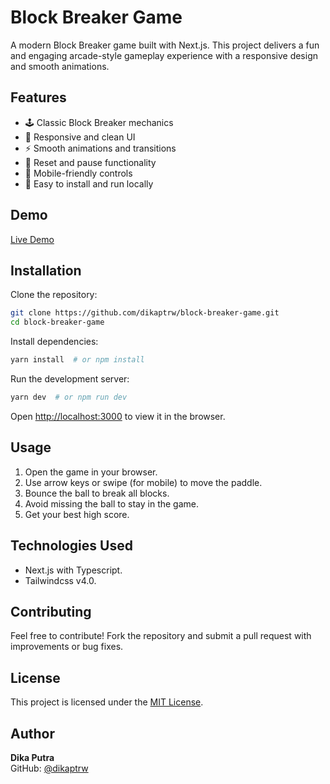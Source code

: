 # Block Breaker Game

A modern Block Breaker game built with Next.js. This project delivers a fun and engaging arcade-style gameplay experience with a responsive design and smooth animations.

## Features

- 🕹️ Classic Block Breaker mechanics
- 🎨 Responsive and clean UI
- ⚡ Smooth animations and transitions
- 🔄 Reset and pause functionality
- 📱 Mobile-friendly controls
- 🚀 Easy to install and run locally

## Demo

[Live Demo](https://block-breaker.dikaptrw.com/)

## Installation

Clone the repository:

```bash
git clone https://github.com/dikaptrw/block-breaker-game.git
cd block-breaker-game
```

Install dependencies:

```bash
yarn install  # or npm install
```

Run the development server:

```bash
yarn dev  # or npm run dev
```

Open [http://localhost:3000](http://localhost:3000) to view it in the browser.

## Usage

1. Open the game in your browser.
2. Use arrow keys or swipe (for mobile) to move the paddle.
3. Bounce the ball to break all blocks.
4. Avoid missing the ball to stay in the game.
5. Get your best high score.

## Technologies Used

- Next.js with Typescript.
- Tailwindcss v4.0.

## Contributing

Feel free to contribute! Fork the repository and submit a pull request with improvements or bug fixes.

## License

This project is licensed under the [MIT License](LICENSE).

## Author

**Dika Putra**  
GitHub: [@dikaptrw](https://github.com/dikaptrw)
